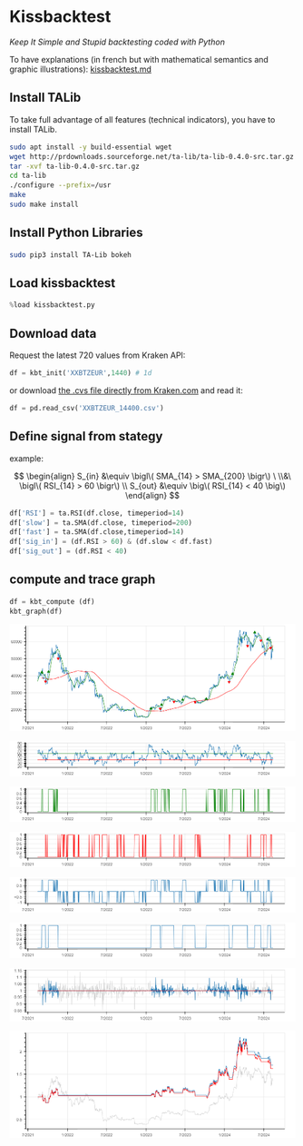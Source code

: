 # Kissbacktest

_Keep It Simple and Stupid backtesting coded with Python_

To have explanations (in french but with mathematical semantics and graphic illustrations): 
[kissbacktest.md](kissbacktest.md)

## Install TALib

To take full advantage of all features (technical indicators), you have to install TALib.

```bash
sudo apt install -y build-essential wget
wget http://prdownloads.sourceforge.net/ta-lib/ta-lib-0.4.0-src.tar.gz
tar -xvf ta-lib-0.4.0-src.tar.gz
cd ta-lib
./configure --prefix=/usr
make
sudo make install
```

## Install Python Libraries

```bash
sudo pip3 install TA-Lib bokeh
```

## Load kissbacktest
```python
%load kissbacktest.py
```

## Download data

Request the latest 720 values from Kraken API:
```python
df = kbt_init('XXBTZEUR',1440) # 1d
```
or download [the .cvs file directly from Kraken.com](https://support.kraken.com/hc/en-us/articles/360047124832-Downloadable-historical-OHLCVT-Open-High-Low-Close-Volume-Trades-data) and read it:
```python
df = pd.read_csv('XXBTZEUR_14400.csv')
```

## Define signal from stategy

example:

$$
\begin{align}
    S_{in} &\equiv \bigl\( SMA_{14} > SMA_{200} \bigr\) \ \\&\  \bigl\( RSI_{14} > 60 \bigr\) \\
    S_{out} &\equiv \big\( RSI_{14} < 40 \big\)
\end{align}
$$

```python
df['RSI'] = ta.RSI(df.close, timeperiod=14)
df['slow'] = ta.SMA(df.close, timeperiod=200)
df['fast'] = ta.SMA(df.close,timeperiod=14)
df['sig_in'] = (df.RSI > 60) & (df.slow < df.fast)
df['sig_out'] = (df.RSI < 40)
```

## compute and trace graph

```python
df = kbt_compute (df)
kbt_graph(df)
```

<p align="center"><img src="img/20240813-1.png" /></p>

<p align="center"><img src="img/20240813-2.png" /></p>

<p align="center"><img src="img/20240813-3.png" /></p>

<p align="center"><img src="img/20240813-4.png" /></p>

<p align="center"><img src="img/20240813-5.png" /></p>

<p align="center"><img src="img/20240813-6.png" /></p>

<p align="center"><img src="img/20240813-7.png" /></p>

<p align="center"><img src="img/20240813-8.png" /></p>


